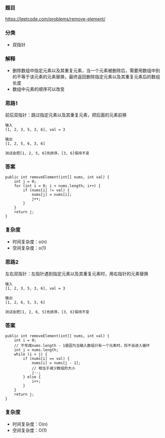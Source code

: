 ### 题目
https://leetcode.com/problems/remove-element/

### 分类
* 双指针

### 解释
* 删除数组中指定元素以及其重复元素，当一个元素被删除后，需要用数组中别的不等于该元素的元素替换，最终返回删除指定元素以及其重复元素后的数组长度
* 数组中元素的顺序可以改变

### 思路1
前后双指针：跳过指定元素以及其重复元素，把后面的元素前移
```
输入
[1, 2, 3, 5, 3, 6], val = 3

输出
[1, 2, 5, 6, 3, 6]

测试会把[1, 2, 5, 6]先排序，[3, 6]保持不变
```

### 答案
```
public int removeElement(int[] nums, int val) {
    int j = 0;
    for (int i = 0; i < nums.length; i++) {
        if (nums[i] != val) {
            nums[j] = nums[i];
            j++;
        }
    }
    return j;
}
```

### 复杂度
* 时间复杂度：o(n)
* 空间复杂度：o(1)

### 思路2
左右双指针：左指针遇到指定元素以及其重复元素时，用右指针的元素替换
```
输入
[1, 2, 3, 5, 3, 6], val = 3

输出
[1, 2, 6, 5, 3, 6]

测试会把[1, 2, 6, 5]先排序，[3, 6]保持不变
```

### 答案
```
public int removeElement(int[] nums, int val) {
    int i = 0;
    // 不写成nums.length - 1是因为当输入数组只有一个元素时，将不会进入循环
    int j = nums.length;
    while (i < j) {
        if (nums[i] == val) {
            nums[i] = nums[j - 1];
            // 相当于减少数组的大小
            j--;
        } else {
            i++;
        }
    }
    return j;
}
```

### 复杂度
* 时间复杂度：O(n)
* 空间复杂度：O(1)
